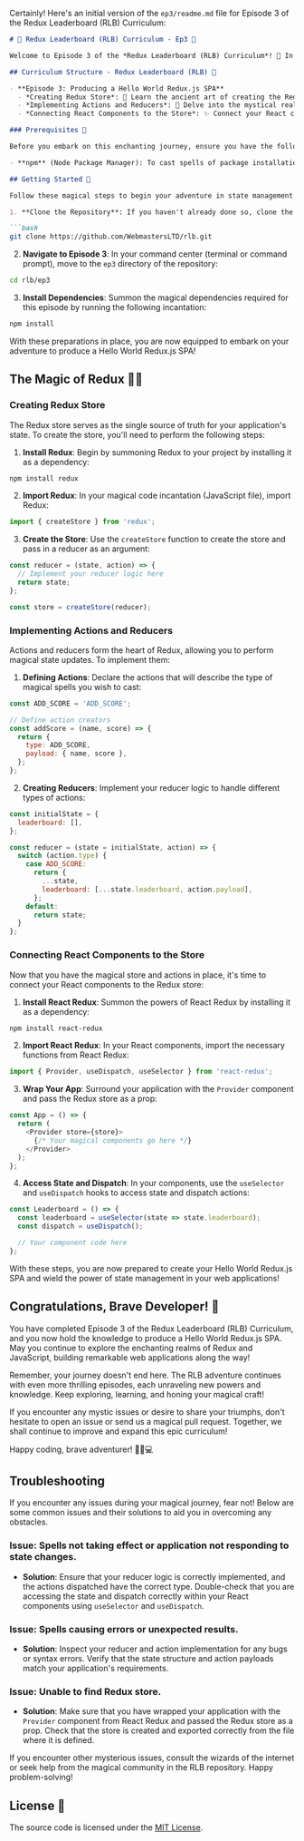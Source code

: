 Certainly! Here's an initial version of the `ep3/readme.md` file for Episode 3 of the Redux Leaderboard (RLB) Curriculum:

```markdown
# 🚀 Redux Leaderboard (RLB) Curriculum - Ep3 🎉

Welcome to Episode 3 of the *Redux Leaderboard (RLB) Curriculum*! 🎉 In this thrilling episode, we'll produce a Hello World Redux.js Single-Page Application (SPA). Get ready to harness the power of Redux and create your first interactive SPA with ease! 🚀

## Curriculum Structure - Redux Leaderboard (RLB) 📘

- **Episode 3: Producing a Hello World Redux.js SPA**
  - *Creating Redux Store*: 🏰 Learn the ancient art of creating the Redux store, the source of truth for your application's state.
  - *Implementing Actions and Reducers*: 🔮 Delve into the mystical realms of actions and reducers, and watch your application respond to the power of your spells!
  - *Connecting React Components to the Store*: ✨ Connect your React components to the Redux store, and witness the magic of state management come to life!

### Prerequisites 🧭

Before you embark on this enchanting journey, ensure you have the following magical tools:

- **npm** (Node Package Manager): To cast spells of package installations, ensure you possess the enchanted powers of npm. If you haven't acquired it yet, fear not! You can obtain it along with Node.js from [here](https://nodejs.org/en/download).

## Getting Started 🎒

Follow these magical steps to begin your adventure in state management and interactivity:

1. **Clone the Repository**: If you haven't already done so, clone the RLB repository to your local machine using the following spell:

```bash
git clone https://github.com/WebmastersLTD/rlb.git
```

2. **Navigate to Episode 3**: In your command center (terminal or command prompt), move to the `ep3` directory of the repository:

```bash
cd rlb/ep3
```

3. **Install Dependencies**: Summon the magical dependencies required for this episode by running the following incantation:

```bash
npm install
```

With these preparations in place, you are now equipped to embark on your adventure to produce a Hello World Redux.js SPA!

## The Magic of Redux 🧙‍♂️

### Creating Redux Store

The Redux store serves as the single source of truth for your application's state. To create the store, you'll need to perform the following steps:

1. **Install Redux**: Begin by summoning Redux to your project by installing it as a dependency:

```bash
npm install redux
```

2. **Import Redux**: In your magical code incantation (JavaScript file), import Redux:

```javascript
import { createStore } from 'redux';
```

3. **Create the Store**: Use the `createStore` function to create the store and pass in a reducer as an argument:

```javascript
const reducer = (state, action) => {
  // Implement your reducer logic here
  return state;
};

const store = createStore(reducer);
```

### Implementing Actions and Reducers

Actions and reducers form the heart of Redux, allowing you to perform magical state updates. To implement them:

1. **Defining Actions**: Declare the actions that will describe the type of magical spells you wish to cast:

```javascript
const ADD_SCORE = 'ADD_SCORE';

// Define action creators
const addScore = (name, score) => {
  return {
    type: ADD_SCORE,
    payload: { name, score },
  };
};
```

2. **Creating Reducers**: Implement your reducer logic to handle different types of actions:

```javascript
const initialState = {
  leaderboard: [],
};

const reducer = (state = initialState, action) => {
  switch (action.type) {
    case ADD_SCORE:
      return {
        ...state,
        leaderboard: [...state.leaderboard, action.payload],
      };
    default:
      return state;
  }
};
```

### Connecting React Components to the Store

Now that you have the magical store and actions in place, it's time to connect your React components to the Redux store:

1. **Install React Redux**: Summon the powers of React Redux by installing it as a dependency:

```bash
npm install react-redux
```

2. **Import React Redux**: In your React components, import the necessary functions from React Redux:

```javascript
import { Provider, useDispatch, useSelector } from 'react-redux';
```

3. **Wrap Your App**: Surround your application with the `Provider` component and pass the Redux store as a prop:

```javascript
const App = () => {
  return (
    <Provider store={store}>
      {/* Your magical components go here */}
    </Provider>
  );
};
```

4. **Access State and Dispatch**: In your components, use the `useSelector` and `useDispatch` hooks to access state and dispatch actions:

```javascript
const Leaderboard = () => {
  const leaderboard = useSelector(state => state.leaderboard);
  const dispatch = useDispatch();

  // Your component code here
};
```

With these steps, you are now prepared to create your Hello World Redux.js SPA and wield the power of state management in your web applications!

## Congratulations, Brave Developer! 🎉

You have completed Episode 3 of the Redux Leaderboard (RLB) Curriculum, and you now hold the knowledge to produce a Hello World Redux.js SPA. May you continue to explore the enchanting realms of Redux and JavaScript, building remarkable web applications along the way!

Remember, your journey doesn't end here. The RLB adventure continues with even more thrilling episodes, each unraveling new powers and knowledge. Keep exploring, learning, and honing your magical craft!

If you encounter any mystic issues or desire to share your triumphs, don't hesitate to open an issue or send us a magical pull request. Together, we shall continue to improve and expand this epic curriculum!

Happy coding, brave adventurer! 🧙‍♂️💻

## Troubleshooting

If you encounter any issues during your magical journey, fear not! Below are some common issues and their solutions to aid you in overcoming any obstacles.

### Issue: Spells not taking effect or application not responding to state changes.

- **Solution**: Ensure that your reducer logic is correctly implemented, and the actions dispatched have the correct type. Double-check that you are accessing the state and dispatch correctly within your React components using `useSelector` and `useDispatch`.

### Issue: Spells causing errors or unexpected results.

- **Solution**: Inspect your reducer and action implementation for any bugs or syntax errors. Verify that the state structure and action payloads match your application's requirements.

### Issue: Unable to find Redux store.

- **Solution**: Make sure that you have wrapped your application with the `Provider` component from React Redux and passed the Redux store as a prop. Check that the store is created and exported correctly from the file where it is defined.

If you encounter other mysterious issues, consult the wizards of the internet or seek help from the magical community in the RLB repository. Happy problem-solving!

## License 📜

The source code is licensed under the [MIT License](http://opensource.org/licenses/mit-license.php).
